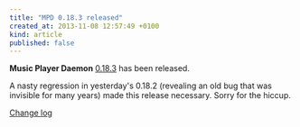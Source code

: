 ```yaml
---
title: "MPD 0.18.3 released"
created_at: 2013-11-08 12:57:49 +0100
kind: article
published: false
---
```


**Music Player Daemon** [0.18.3](/download/mpd/0.18/mpd-0.18.3.tar.xz)
has been released.

A nasty regression in yesterday's 0.18.2 (revealing an old bug that
was invisible for many years) made this release necessary.  Sorry for
the hiccup.

[Change log](http://git.musicpd.org/cgit/master/mpd.git/plain/NEWS?h=v0.18.3)
